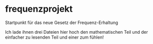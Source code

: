 # frequenzprojekt
Startpunkt für das neue Gesetz der Frequenz-Erhaltung

Ich lade ihnen drei Dateien hier hoch den mathematischen Teil und der einfacher zu lesenden Teil und einer zum fühlen!

